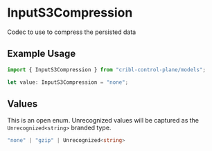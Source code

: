 # InputS3Compression

Codec to use to compress the persisted data

## Example Usage

```typescript
import { InputS3Compression } from "cribl-control-plane/models";

let value: InputS3Compression = "none";
```

## Values

This is an open enum. Unrecognized values will be captured as the `Unrecognized<string>` branded type.

```typescript
"none" | "gzip" | Unrecognized<string>
```